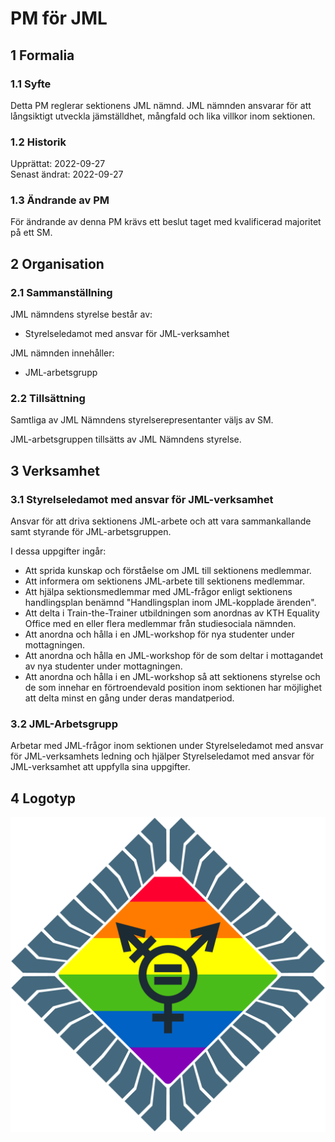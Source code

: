 # PM för JML

## 1 Formalia

### 1.1 Syfte

Detta PM reglerar sektionens JML nämnd.
JML nämnden ansvarar för att långsiktigt utveckla jämställdhet, mångfald och lika villkor inom sektionen.

### 1.2 Historik

Upprättat: 2022-09-27  
Senast ändrat: 2022-09-27

### 1.3 Ändrande av PM

För ändrande av denna PM krävs ett beslut taget med kvalificerad majoritet på ett SM.

## 2 Organisation

### 2.1 Sammanställning

JML nämndens styrelse består av:
- Styrelseledamot med ansvar för JML-verksamhet

JML nämnden innehåller:
- JML-arbetsgrupp

### 2.2 Tillsättning

Samtliga av JML Nämndens styrelserepresentanter väljs av SM.

JML-arbetsgruppen tillsätts av JML Nämndens styrelse.

## 3 Verksamhet

### 3.1 Styrelseledamot med ansvar för JML-verksamhet

Ansvar för att driva sektionens JML-arbete och att vara sammankallande samt styrande för JML-arbetsgruppen.

I dessa uppgifter ingår:

- Att sprida kunskap och förståelse om JML till sektionens medlemmar.
- Att informera om sektionens JML-arbete till sektionens medlemmar.
- Att hjälpa sektionsmedlemmar med JML-frågor enligt sektionens handlingsplan benämnd "Handlingsplan inom JML-kopplade ärenden".
- Att delta i Train-the-Trainer utbildningen som anordnas av KTH Equality Office med en eller flera medlemmar från studiesociala nämnden.
- Att anordna och hålla i en JML-workshop för nya studenter under mottagningen.
- Att anordna och hålla en JML-workshop för de som deltar i mottagandet av nya studenter under mottagningen.
- Att anordna och hålla i en JML-workshop så att sektionens styrelse och de som innehar en förtroendevald position inom sektionen har möjlighet att delta minst en gång under deras mandatperiod.

### 3.2 JML-Arbetsgrupp

Arbetar med JML-frågor inom sektionen under Styrelseledamot med ansvar för JML-verksamhets ledning och hjälper Styrelseledamot med ansvar för JML-verksamhet att uppfylla sina uppgifter.  

## 4 Logotyp

![JML Logotyp](./img/logo-jml-1500px.png)
